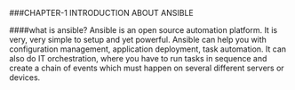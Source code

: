 ###CHAPTER-1 INTRODUCTION ABOUT ANSIBLE

####what is ansible?
Ansible is an open source automation platform. It is very, very simple to setup and yet powerful. 
Ansible can help you with configuration management, application deployment, task automation. 
It can also do IT orchestration, where you have to run tasks in sequence and create a chain of events which must happen on several different servers or devices. 
        
      